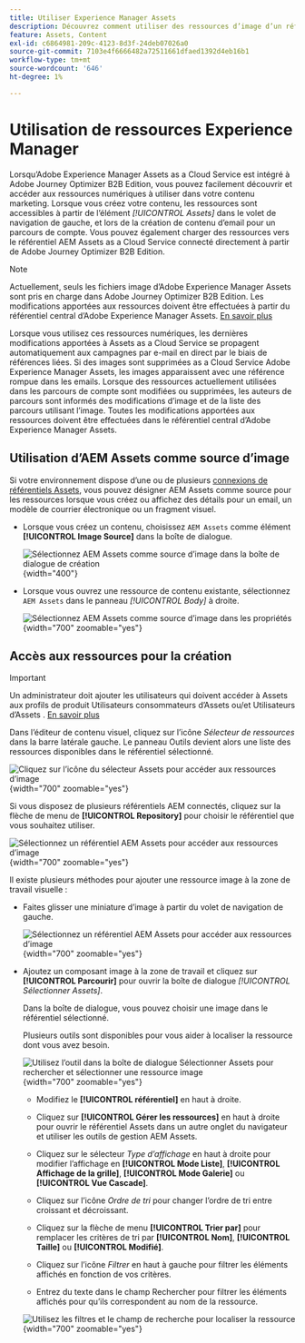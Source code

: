 ```yaml
---
title: Utiliser Experience Manager Assets
description: Découvrez comment utiliser des ressources d’image d’un référentiel AEM Assets connecté lors de la création de contenu dans Adobe Journey Optimizer B2B Edition.
feature: Assets, Content
exl-id: c6864981-209c-4123-8d3f-24deb07026a0
source-git-commit: 7103e4f6666482a72511661dfaed1392d4eb16b1
workflow-type: tm+mt
source-wordcount: '646'
ht-degree: 1%

---
```


# Utilisation de ressources Experience Manager

Lorsqu’Adobe Experience Manager Assets as a Cloud Service est intégré à Adobe Journey Optimizer B2B Edition, vous pouvez facilement découvrir et accéder aux ressources numériques à utiliser dans votre contenu marketing. Lorsque vous créez votre contenu, les ressources sont accessibles à partir de l’élément _[!UICONTROL Assets]_ dans le volet de navigation de gauche, et lors de la création de contenu d’email pour un parcours de compte. Vous pouvez également charger des ressources vers le référentiel AEM Assets as a Cloud Service connecté directement à partir de Adobe Journey Optimizer B2B Edition.

>[!NOTE]
>
>Actuellement, seuls les fichiers image d’Adobe Experience Manager Assets sont pris en charge dans Adobe Journey Optimizer B2B Edition. Les modifications apportées aux ressources doivent être effectuées à partir du référentiel central d’Adobe Experience Manager Assets. [En savoir plus](https://experienceleague.adobe.com/en/docs/experience-manager-cloud-service/content/assets/manage/manage-digital-assets)

Lorsque vous utilisez ces ressources numériques, les dernières modifications apportées à Assets as a Cloud Service se propagent automatiquement aux campagnes par e-mail en direct par le biais de références liées. Si des images sont supprimées as a Cloud Service Adobe Experience Manager Assets, les images apparaissent avec une référence rompue dans les emails. Lorsque des ressources actuellement utilisées dans les parcours de compte sont modifiées ou supprimées, les auteurs de parcours sont informés des modifications d’image et de la liste des parcours utilisant l’image. Toutes les modifications apportées aux ressources doivent être effectuées dans le référentiel central d’Adobe Experience Manager Assets.

## Utilisation d’AEM Assets comme source d’image

Si votre environnement dispose d’une ou de plusieurs [connexions de référentiels Assets](../admin/configure-aem-repositories.md), vous pouvez désigner AEM Assets comme source pour les ressources lorsque vous créez ou affichez des détails pour un email, un modèle de courrier électronique ou un fragment visuel.

* Lorsque vous créez un contenu, choisissez `AEM Assets` comme élément **[!UICONTROL Image Source]** dans la boîte de dialogue.

  ![Sélectionnez AEM Assets comme source d’image dans la boîte de dialogue de création](./assets/create-dialog-aem-assets.png){width="400"}

* Lorsque vous ouvrez une ressource de contenu existante, sélectionnez `AEM Assets` dans le panneau _[!UICONTROL Body]_ à droite.

  ![Sélectionnez AEM Assets comme source d’image dans les propriétés](./assets/content-source-aem-assets.png){width="700" zoomable="yes"}

## Accès aux ressources pour la création

>[!IMPORTANT]
>
>Un administrateur doit ajouter les utilisateurs qui doivent accéder à Assets aux profils de produit Utilisateurs consommateurs d’Assets ou/et Utilisateurs d’Assets . [En savoir plus](https://experienceleague.adobe.com/en/docs/experience-manager-cloud-service/content/security/ims-support#managing-products-and-user-access-in-admin-console)

Dans l’éditeur de contenu visuel, cliquez sur l’icône _Sélecteur de ressources_ dans la barre latérale gauche. Le panneau Outils devient alors une liste des ressources disponibles dans le référentiel sélectionné.

![Cliquez sur l’icône du sélecteur Assets pour accéder aux ressources d’image](./assets/content-assets-selector-aem-assets.png){width="700" zoomable="yes"}

Si vous disposez de plusieurs référentiels AEM connectés, cliquez sur la flèche de menu de **[!UICONTROL Repository]** pour choisir le référentiel que vous souhaitez utiliser.

![Sélectionnez un référentiel AEM Assets pour accéder aux ressources d’image](./assets/content-assets-selector-aem-repo.png){width="700" zoomable="yes"}

Il existe plusieurs méthodes pour ajouter une ressource image à la zone de travail visuelle :

* Faites glisser une miniature d’image à partir du volet de navigation de gauche.

  ![Sélectionnez un référentiel AEM Assets pour accéder aux ressources d’image](./assets/content-drag-drop-image-aem-assets.png){width="700" zoomable="yes"}

* Ajoutez un composant image à la zone de travail et cliquez sur **[!UICONTROL Parcourir]** pour ouvrir la boîte de dialogue _[!UICONTROL Sélectionner Assets]_.

  Dans la boîte de dialogue, vous pouvez choisir une image dans le référentiel sélectionné.

  Plusieurs outils sont disponibles pour vous aider à localiser la ressource dont vous avez besoin.

  ![Utilisez l’outil dans la boîte de dialogue Sélectionner Assets pour rechercher et sélectionner une ressource image](./assets/content-select-assets-dialog-aem.png){width="700" zoomable="yes"}

   * Modifiez le **[!UICONTROL référentiel]** en haut à droite.

   * Cliquez sur **[!UICONTROL Gérer les ressources]** en haut à droite pour ouvrir le référentiel Assets dans un autre onglet du navigateur et utiliser les outils de gestion AEM Assets.

   * Cliquez sur le sélecteur _Type d’affichage_ en haut à droite pour modifier l’affichage en **[!UICONTROL Mode Liste]**, **[!UICONTROL Affichage de la grille]**, **[!UICONTROL Mode Galerie]** ou **[!UICONTROL Vue Cascade]**.

   * Cliquez sur l’icône _Ordre de tri_ pour changer l’ordre de tri entre croissant et décroissant.

   * Cliquez sur la flèche de menu **[!UICONTROL Trier par]** pour remplacer les critères de tri par **[!UICONTROL Nom]**, **[!UICONTROL Taille]** ou **[!UICONTROL Modifié]**.

   * Cliquez sur l’icône _Filtrer_ en haut à gauche pour filtrer les éléments affichés en fonction de vos critères.

   * Entrez du texte dans le champ Rechercher pour filtrer les éléments affichés pour qu’ils correspondent au nom de la ressource.

  ![Utilisez les filtres et le champ de recherche pour localiser la ressource](./assets/content-select-assets-dialog-aem-filter.png){width="700" zoomable="yes"}

<!-- 
## Upload assets

To import files to Assets as a Cloud Service, you first need to browse or create the folder to be used for storage. You can then import an asset and add it to your email content. After assets are uploaded, you can [use the image assets as you author content](./assets-overview.md#add-assets-to-your-content).

1. While authoring your content in the email designer, drag an image element into the canvas. 

   The properties on the right reflect the image element selection. 

1. Click **[!UICONTROL Import media]** to open the _[!UICONTROL Upload image]_ dialog.

1. If your file system is open to your image file, drag and drop the file on the box in the dialog.

   ![Upload image file to Assets repository](./assets/email-designer-image-upload.png){width="700" zoomable="yes"}

   You can also click the **[!UICONTROL Select a file from your computer]** link and use your file system to locate and select the image file. Click Open and the image file is displayed in the box.

1. Click **[!UICONTROL Import]**.

-->
